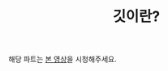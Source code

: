 ﻿---
title: 깃이란?
slug: 1-1
category: '1. 깃의 개념'
---

해당 파트는 [본 영상](https://www.youtube.com/watch?v=4temEoXl8mE&list=PLGPF8gvWLYyrkF85itdBHaOLSVbtdzBww&index=2)을 시청해주세요.

